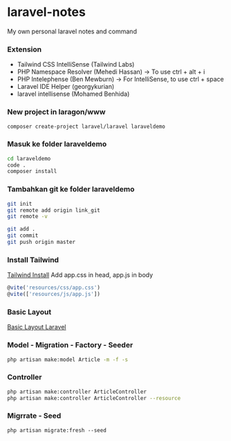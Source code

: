 # laravel-notes
My own personal laravel notes and command

### Extension
- Tailwind CSS IntelliSense (Tailwind Labs)
- PHP Namespace Resolver (Mehedi Hassan) -> To use ctrl + alt + i 
- PHP Intelephense (Ben Mewburn) -> For IntelliSense, to use ctrl + space
- Laravel IDE Helper (georgykurian)
- laravel intellisense (Mohamed Benhida)

### New project in laragon/www
```bash
composer create-project laravel/laravel laraveldemo
```

### Masuk ke folder laraveldemo
```bash
cd laraveldemo
code .
composer install
```

### Tambahkan git ke folder laraveldemo
```bash
git init
git remote add origin link_git
git remote -v

git add . 
git commit
git push origin master
```

### Install Tailwind
[Tailwind Install](https://tailwindcss.com/docs/guides/laravel )
Add app.css in head, app.js in body
```javascript
@vite('resources/css/app.css')
@vite(['resources/js/app.js'])
```
### Basic Layout
[Basic Layout Laravel](https://github.com/NikoHoc/laravel-journey/commit/bf6b3040268bd8409005da178fb2e5661fd1d045#diff-d811fc052d23063350b0f7e7303b595c7dbc51c81d1125bf099d079c1245f0b8)

### Model - Migration - Factory - Seeder
```bash
php artisan make:model Article -m -f -s
```

### Controller
```bash
php artisan make:controller ArticleController
php artisan make:controller ArticleController --resource
```

### Migrrate - Seed
```
php artisan migrate:fresh --seed
```




